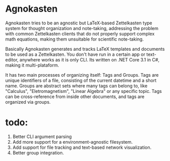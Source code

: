 # Agnokasten
Agnokasten tries to be an agnostic but LaTeX-based Zettelkasten type system for thought organization and note-taking, addressing the problem with common Zettelkasten clients that do not properly support complex math equations, making them unsuitable for scientific note-taking.

Basically Agnokasten generates and tracks LaTeX templates and documents to be used as a Zettelkasten.
You don't have run in a certain app or text-editor, anywhere works as it is only CLI. Its written on .NET Core 3.1 in C#, making it multi-plataform.

It has two main processes of organizing itself: Tags and Groups. Tags are unique identifiers of a file, consisting of the current datetime and a short name. Groups are abstract sets where many tags can belong to, like "Calculus", "Eletromagnetism", "Linear Algebra" or any specific topic. Tags can be cross-reference from inside other documents, and tags are organized via groups.

# todo:

1. Better CLI argument parsing
2. Add more support for a environment-agnostic filesystem.
3. Add support for file tracking and text-based network visualization.
4. Better group integration.

